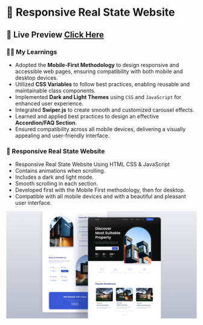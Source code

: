 # 🏡 Responsive Real State Website

## 🫵 Live Preview [Click Here](https://guru-projects.github.io/real-estate-website)

### 🧑‍💻 My Learnings

- Adopted the **Mobile-First Methodology** to design responsive and accessible web pages, ensuring compatibility with both mobile and desktop devices.
- Utilized **CSS Variables** to follow best practices, enabling reusable and maintainable class components.
- Implemented **Dark and Light Themes** using `CSS` and `JavaScript` for enhanced user experience.
- Integrated **Swiper.js** to create smooth and customized carousel effects.
- Learned and applied best practices to design an effective **Accordion/FAQ Section**.
- Ensured compatibility across all mobile devices, delivering a visually appealing and user-friendly interface.

  
### 🏡 Responsive Real State Website

- Responsive Real State Website Using HTML CSS & JavaScript
- Contains animations when scrolling.
- Includes a dark and light mode.
- Smooth scrolling in each section.
- Developed first with the Mobile First methodology, then for desktop.
- Compatible with all mobile devices and with a beautiful and pleasant user interface.


![preview img](/preview.png)
